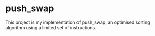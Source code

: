 # push_swap
This project is my implementation of push_swap, an optimised sorting algorithm using a limited set of instructions.
